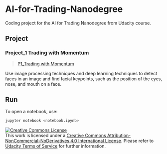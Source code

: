 # AI-for-Trading-Nanodegree
Coding project for the AI for Trading Nanodegree from Udacity course.

## Project

### Project_1 Trading with Momentum
>[P1_Trading with Momentum](https://github.com/witat/AI-for-Trading-Nanodegree/tree/master/Project_1%20Trading%20with%20Momentum)

Use image processing techniques and deep learning techniques to detect faces in an image and find facial keypoints, such as the position of the eyes, nose, and mouth on a face.



## Run
To open a notebook, use:

```bash
jupyter notebook <notebook.ipynb>
```

<a rel="license" href="http://creativecommons.org/licenses/by-nc-nd/4.0/"><img alt="Creative Commons License" style="border-width:0" src="https://i.creativecommons.org/l/by-nc-nd/4.0/88x31.png" /></a><br />This work is licensed under a <a rel="license" href="http://creativecommons.org/licenses/by-nc-nd/4.0/">Creative Commons Attribution-NonCommercial-NoDerivatives 4.0 International License</a>. Please refer to [Udacity Terms of Service](https://www.udacity.com/legal) for further information.
